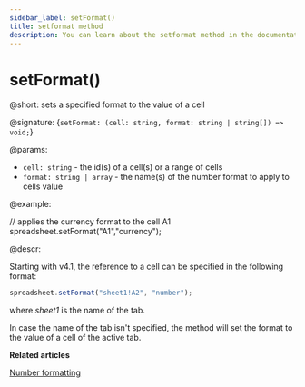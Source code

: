 ```yaml
---
sidebar_label: setFormat()
title: setformat method
description: You can learn about the setformat method in the documentation of the DHTMLX JavaScript Spreadsheet library. Browse developer guides and API reference, try out code examples and live demos, and download a free 30-day evaluation version of DHTMLX Spreadsheet.
---
```


# setFormat()

@short: sets a specified format to the value of a cell

@signature: {`setFormat: (cell: string, format: string | string[]) => void;`}

@params:

- `cell: string` - the id(s) of a cell(s) or a range of cells
- `format: string | array` - the name(s) of the number format to apply to cells value

@example:

// applies the currency format to the cell A1
spreadsheet.setFormat("A1","currency");

@descr:

Starting with v4.1, the reference to a cell can be specified in the following format:

~~~js
spreadsheet.setFormat("sheet1!A2", "number"); 
~~~

where *sheet1* is the name of the tab.

In case the name of the tab isn't specified, the method will set the format to the value of a cell of the active tab.

**Related articles**

[Number formatting](number_formatting.md)
